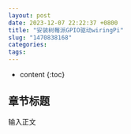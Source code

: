 ```yaml
---
layout: post
date: 2023-12-07 22:22:37 +0800
title: "安装树莓派GPIO驱动wiringPi"
slug: "1470838168"
categories: 
tags: 
---
```

* content
{:toc}

## 章节标题
输入正文

